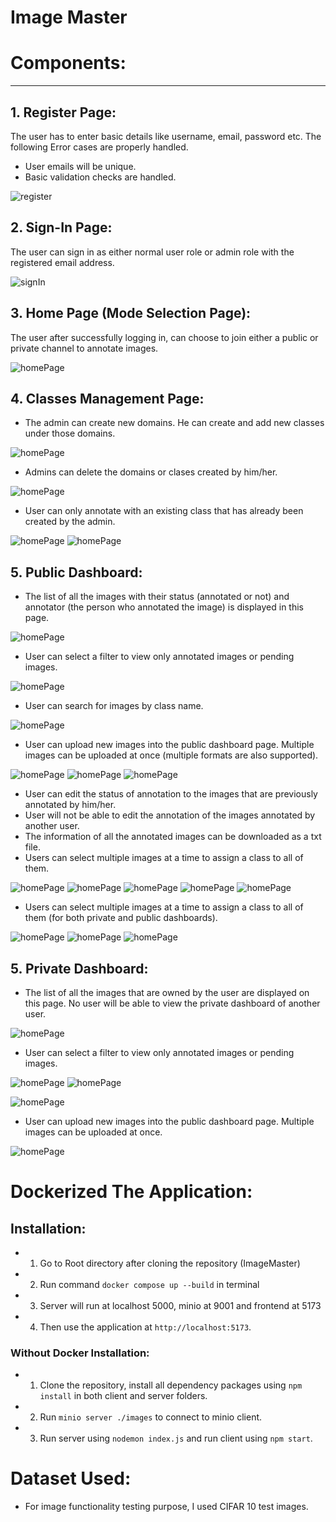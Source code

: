 # Image Master

# Components:

<hr>

## 1. Register Page:

The user has to enter basic details like username, email, password etc. The following Error cases are properly handled. 
- User emails will be unique.
- Basic validation checks are handled.

![register](images/signUp.jpeg)

## 2. Sign-In Page:

The user can sign in as either normal user role or admin role with the registered email address. 

![signIn](images/signIn.jpeg)

## 3. Home Page (Mode Selection Page):

The user after successfully logging in, can choose to join either a public or private channel to annotate images.

![homePage](images/homePage.jpeg)


## 4. Classes Management Page:

- The admin can create new domains. He can create and add new classes under those domains.

![homePage](images/domainPage.jpeg)

- Admins can delete the domains or clases created by him/her.

![homePage](images/domainPage_delete.jpeg)

- User can only annotate with an existing class that has already been created by the admin.

![homePage](images/classesManagement_1.jpeg)
![homePage](images/classesManagement_2.jpeg)

## 5. Public Dashboard:

- The list of all the images with their status (annotated or not) and annotator (the person who annotated the image) is displayed in this page.

![homePage](images/publicDashboard_all.jpeg)

- User can select a filter to view only annotated images or pending images.

![homePage](images/publicDashboard_annotated.jpeg)


- User can search for images by class name.

![homePage](images/publicDashboard_all_search.jpeg)

- User can upload new images into the public dashboard page. Multiple images can be uploaded at once (multiple formats are also supported).

![homePage](images/publicDashboard_uploa.jpeg)
![homePage](images/publicDashboard_uploadimages.jpeg)
![homePage](images/publicDashboard_uploadmultiple.jpeg)

- User can edit the status of annotation to the images that are previously annotated by him/her. 
- User will not be able to edit the annotation of the images annotated by another user.
- The information of all the annotated images can be downloaded as a txt file.
- Users can select multiple images at a time to assign a class to all of them.

![homePage](images/pubDash_1.jpeg)
![homePage](images/pubDash_2.jpeg)
![homePage](images/pubDash_3.jpeg)
![homePage](images/pubDash_4.jpeg)
![homePage](images/pubDash_5.jpeg)

- Users can select multiple images at a time to assign a class to all of them (for both private and public dashboards).

![homePage](images/bunkClassAssignment.png)
![homePage](images/bunkClassAssignment2.png)
![homePage](images/bunkClassAssignment3.png)

## 5. Private Dashboard:

- The list of all the images that are owned by the user are displayed on this page. No user will be able to view the private dashboard of another user.

![homePage](images/priDash_1.jpeg)

- User can select a filter to view only annotated images or pending images.

![homePage](images/priDash_2.jpeg)
![homePage](images/priDash_3.jpeg)

![homePage](images/priDash_4.jpeg)

- User can upload new images into the public dashboard page. Multiple images can be uploaded at once.

![homePage](images/priDash_5.jpeg)

# Dockerized The Application:

## Installation:

- 1. Go to Root directory after cloning the repository (ImageMaster)
- 2. Run command `docker compose up --build` in terminal
- 3. Server will run at localhost 5000, minio at 9001 and frontend at 5173
- 4. Then use the application at `http://localhost:5173`.

### Without Docker Installation:

- 1. Clone the repository, install all dependency packages using `npm install` in both client and server folders.
- 2. Run `minio server ./images` to connect to minio client.
- 3. Run server using `nodemon index.js` and run client using `npm start`.

# Dataset Used:

- For image functionality testing purpose, I used CIFAR 10 test images.
